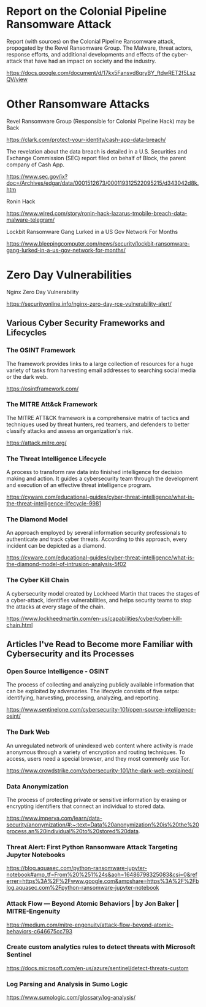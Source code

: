 # Report on the Colonial Pipeline Ransomware Attack
Report (with sources) on the Colonial Pipeline Ransomware attack, propogated by the Revel Ransomware Group. The Malware, threat actors, response efforts, and additional developments and effects of the cyber-attack that have had an impact on society and the industry.

https://docs.google.com/document/d/17kx5Fansvd8qryBY_ftdwRET2f5LszQV/view

# Other Ransomware Attacks

Revel Ransomware Group (Responsible for Colonial Pipeline Hack) may be Back

https://clark.com/protect-your-identity/cash-app-data-breach/

The revelation about the data breach is detailed in a U.S. Securities and Exchange Commission (SEC) report filed on behalf of Block, the parent company of Cash App.

https://www.sec.gov/ix?doc=/Archives/edgar/data/0001512673/000119312522095215/d343042d8k.htm

Ronin Hack

https://www.wired.com/story/ronin-hack-lazarus-tmobile-breach-data-malware-telegram/

Lockbit Ransomware Gang Lurked in a US Gov Network For Months

https://www.bleepingcomputer.com/news/security/lockbit-ransomware-gang-lurked-in-a-us-gov-network-for-months/

# Zero Day Vulnerabilities

Nginx Zero Day Vulnerability

https://securityonline.info/nginx-zero-day-rce-vulnerability-alert/

## Various Cyber Security Frameworks and Lifecycles

### The OSINT Framework
The framework provides links to a large collection of resources for a huge variety of tasks from harvesting email addresses to searching social media or the dark web.

https://osintframework.com/
### The MITRE Att&ck Framework
The MITRE ATT&CK framework is a comprehensive matrix of tactics and techniques used by threat hunters, red teamers, and defenders to better classify attacks and assess an organization's risk.

https://attack.mitre.org/
### The Threat Intelligence Lifecycle
A process to transform raw data into finished intelligence for decision making and action. It guides a cybersecurity team through the development and execution of an effective threat intelligence program.

https://cyware.com/educational-guides/cyber-threat-intelligence/what-is-the-threat-intelligence-lifecycle-9981
### The Diamond Model
An approach employed by several information security professionals to authenticate and track cyber threats. According to this approach, every incident can be depicted as a diamond.

https://cyware.com/educational-guides/cyber-threat-intelligence/what-is-the-diamond-model-of-intrusion-analysis-5f02
### The Cyber Kill Chain
A cybersecurity model created by Lockheed Martin that traces the stages of a cyber-attack, identifies vulnerabilities, and helps security teams to stop the attacks at every stage of the chain.

https://www.lockheedmartin.com/en-us/capabilities/cyber/cyber-kill-chain.html

## Articles I've Read to Become more Familiar with Cybersecurity and its Processes

### Open Source Intelligence - OSINT
The process of collecting and analyzing publicly available information that can be exploited by adversaries. The lifecycle consists of five setps: identifying, harvesting, processing, analyzing, and reporting.

https://www.sentinelone.com/cybersecurity-101/open-source-intelligence-osint/

### The Dark Web
An unregulated network of unindexed web content where activity is made anonymous through a variety of encryption and routing techniques. To access, users need a special browser, and they most commonly use Tor.

https://www.crowdstrike.com/cybersecurity-101/the-dark-web-explained/

### Data Anonymization
The process of protecting private or sensitive information by erasing or encrypting identifiers that connect an individual to stored data.

https://www.imperva.com/learn/data-security/anonymization/#:~:text=Data%20anonymization%20is%20the%20process,an%20individual%20to%20stored%20data.

### Threat Alert: First Python Ransomware Attack Targeting Jupyter Notebooks
https://blog.aquasec.com/python-ransomware-jupyter-notebook#amp_tf=From%20%251%24s&aoh=16486798325083&csi=0&referrer=https%3A%2F%2Fwww.google.com&ampshare=https%3A%2F%2Fblog.aquasec.com%2Fpython-ransomware-jupyter-notebook
### Attack Flow — Beyond Atomic Behaviors | by Jon Baker | MITRE-Engenuity
https://medium.com/mitre-engenuity/attack-flow-beyond-atomic-behaviors-c646675cc793
### Create custom analytics rules to detect threats with Microsoft Sentinel
https://docs.microsoft.com/en-us/azure/sentinel/detect-threats-custom
###  Log Parsing and Analysis in Sumo Logic 
https://www.sumologic.com/glossary/log-analysis/
